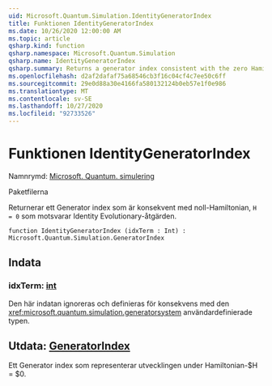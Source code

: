 ```yaml
---
uid: Microsoft.Quantum.Simulation.IdentityGeneratorIndex
title: Funktionen IdentityGeneratorIndex
ms.date: 10/26/2020 12:00:00 AM
ms.topic: article
qsharp.kind: function
qsharp.namespace: Microsoft.Quantum.Simulation
qsharp.name: IdentityGeneratorIndex
qsharp.summary: Returns a generator index consistent with the zero Hamiltonian, `H = 0`, which corresponds to the identity evolution operation.
ms.openlocfilehash: d2af2dafaf75a68546cb3f16c04cf4c7ee50c6ff
ms.sourcegitcommit: 29e0d88a30e4166fa580132124b0eb57e1f0e986
ms.translationtype: MT
ms.contentlocale: sv-SE
ms.lasthandoff: 10/27/2020
ms.locfileid: "92733526"
---
```

# <a name="identitygeneratorindex-function"></a>Funktionen IdentityGeneratorIndex

Namnrymd: [Microsoft. Quantum. simulering](xref:Microsoft.Quantum.Simulation)

Paketfilerna [](https://nuget.org/packages/)


Returnerar ett Generator index som är konsekvent med noll-Hamiltonian, `H = 0` som motsvarar Identity Evolutionary-åtgärden.

```qsharp
function IdentityGeneratorIndex (idxTerm : Int) : Microsoft.Quantum.Simulation.GeneratorIndex
```


## <a name="input"></a>Indata

### <a name="idxterm--int"></a>idxTerm: [int](xref:microsoft.quantum.lang-ref.int)

Den här indatan ignoreras och definieras för konsekvens med den <xref:microsoft.quantum.simulation.generatorsystem> användardefinierade typen.



## <a name="output--generatorindex"></a>Utdata: [GeneratorIndex](xref:Microsoft.Quantum.Simulation.GeneratorIndex)

Ett Generator index som representerar utvecklingen under Hamiltonian-$H = $0.